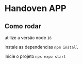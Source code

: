 # Handoven APP

## Como rodar
utilize a versão node `16`

instale as dependencias
`npm install`

inicie o projeto
`npx expo start`